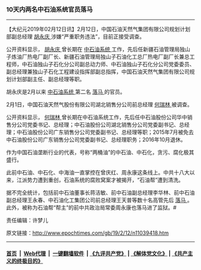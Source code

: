 ### 10天内两名中石油系统官员落马
------------------------

<p>
 【大纪元2019年02月12日讯】2月12日，中国石油天然气集团有限公司规划计划部副总经理
 <a href="http://www.epochtimes.com/gb/tag/%E8%83%A1%E6%B0%B8%E5%BA%86.html">
  胡永庆
 </a>
 涉嫌“严重职务违法”，目前正接受调查。
</p>
<p>
 公开资料显示，
 <a href="http://www.epochtimes.com/gb/tag/%E8%83%A1%E6%B0%B8%E5%BA%86.html">
  胡永庆
 </a>
 曾长期在
 <a href="http://www.epochtimes.com/gb/tag/%E4%B8%AD%E7%9F%B3%E6%B2%B9%E7%B3%BB%E7%BB%9F.html">
  中石油系统
 </a>
 工作，先后任新疆石油管理局独山子炼油厂热电厂副厂长、新疆石油管理局独山子石油化工总厂热电厂副厂长兼总工程师，中石油独山子石化分公司副总动力师、中石油独山子石化分公司党委委员、副总经理兼独山子石化工程建设指挥部副总指挥，中国石油天然气集团有限公司规划计划部副主任、副总经理等职。
</p>
<p>
 胡永庆是2月以来
 <a href="http://www.epochtimes.com/gb/tag/%E4%B8%AD%E7%9F%B3%E6%B2%B9%E7%B3%BB%E7%BB%9F.html">
  中石油系统
 </a>
 第二名
 <a href="http://www.epochtimes.com/gb/tag/%E8%90%BD%E9%A9%AC.html">
  落马
 </a>
 的官员。
</p>
<p>
 2月1日，中国石油天然气股份有限公司湖北销售分公司前总经理
 <a href="http://www.epochtimes.com/gb/tag/%E4%BD%95%E7%91%9E%E6%9E%97.html">
  何瑞林
 </a>
 被调查。
</p>
<p>
 公开资料显示，
 <a href="http://www.epochtimes.com/gb/tag/%E4%BD%95%E7%91%9E%E6%9E%97.html">
  何瑞林
 </a>
 曾长期在中石油系统工作，先后任中石油股份公司华中销售分公司党委书记、总经理；中石油股份公司湖北销售分公司党委副书记、总经理；中石油股份公司广东销售分公司党委副书记、总经理等职；2015年7月被免去中石油股份公司广东销售分公司党委副书记、总经理职务；2016年10月退休。
</p>
<p>
 作为中国石油垄断行业的代表，号称“两桶油”的中石油、中石化，贪污、腐化极其盛行。
</p>
<p>
 此前中石油、中石化、中海油一直掌控在曾庆红、周永康这条线上。中共十八大以来，江派势力遭到重创，石油系统的腐败窝案才被揭开，“石油帮”遭到清洗。
</p>
<p>
 据不完全统计，包括前中石油董事长蒋洁敏、前中石油副总经理李华林、前中石油副总经理王永春、中石油化工集团公司前总经理王天普等数十名高管先后
 <a href="http://www.epochtimes.com/gb/tag/%E8%90%BD%E9%A9%AC.html">
  落马
 </a>
 。此外，被称为石油帮“帮主”的前中共政治局常委周永康也落马进了监狱。#
</p>
<p>
 责任编辑：许梦儿
</p>
<p>
</p>

原文链接：http://www.epochtimes.com/gb/19/2/12/n11039418.htm


------------------------
#### [首页](https://github.com/gfw-breaker/banned-news/blob/master/README.md) &nbsp;|&nbsp; [Web代理](https://github.com/labour-camp/helloworld) &nbsp;|&nbsp; [一键翻墙软件](https://github.com/gfw-breaker/nogfw/blob/master/README.md) &nbsp;| [《九评共产党》](https://github.com/gfw-breaker/9ping.md/blob/master/README.md#九评之一评共产党是什么) | [《解体党文化》](https://github.com/gfw-breaker/jtdwh.md/blob/master/README.md) | [《共产主义的终极目的》](https://github.com/gfw-breaker/gczydzjmd.md/blob/master/README.md)

